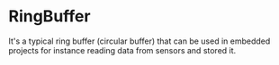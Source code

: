 # RingBuffer
It's a typical ring buffer (circular buffer) that can be used in embedded projects for instance reading data from sensors and stored it. 
